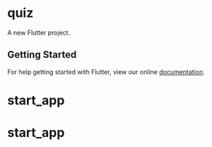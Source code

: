 # quiz

A new Flutter project.

## Getting Started

For help getting started with Flutter, view our online
[documentation](https://flutter.io/).
# start_app
# start_app 
